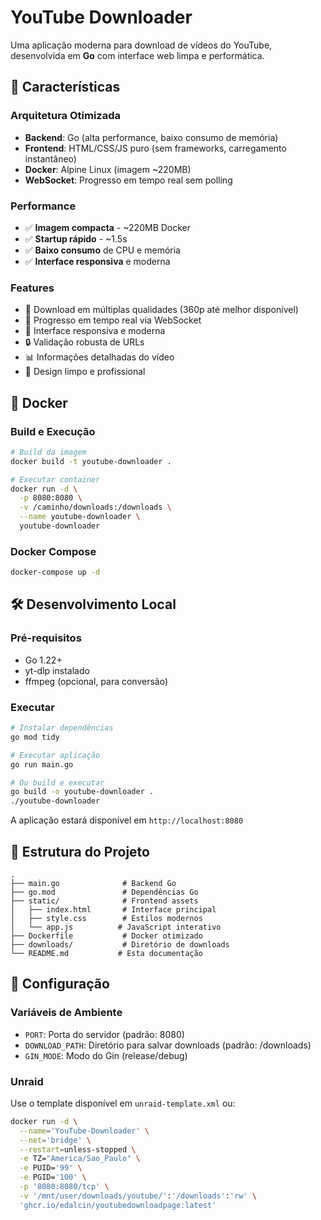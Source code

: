 # YouTube Downloader

Uma aplicação moderna para download de vídeos do YouTube, desenvolvida em **Go** com interface web limpa e performática.

## 🚀 Características

### Arquitetura Otimizada
- **Backend**: Go (alta performance, baixo consumo de memória)
- **Frontend**: HTML/CSS/JS puro (sem frameworks, carregamento instantâneo)
- **Docker**: Alpine Linux (imagem ~220MB)
- **WebSocket**: Progresso em tempo real sem polling

### Performance
- ✅ **Imagem compacta** - ~220MB Docker
- ✅ **Startup rápido** - ~1.5s
- ✅ **Baixo consumo** de CPU e memória
- ✅ **Interface responsiva** e moderna

### Features
- 🎯 Download em múltiplas qualidades (360p até melhor disponível)
- 🔄 Progresso em tempo real via WebSocket
- 📱 Interface responsiva e moderna
- 🔒 Validação robusta de URLs
- 📊 Informações detalhadas do vídeo
- 🎨 Design limpo e profissional

## 🐳 Docker

### Build e Execução
```bash
# Build da imagem
docker build -t youtube-downloader .

# Executar container
docker run -d \
  -p 8080:8080 \
  -v /caminho/downloads:/downloads \
  --name youtube-downloader \
  youtube-downloader
```

### Docker Compose
```bash
docker-compose up -d
```

## 🛠️ Desenvolvimento Local

### Pré-requisitos
- Go 1.22+
- yt-dlp instalado
- ffmpeg (opcional, para conversão)

### Executar
```bash
# Instalar dependências
go mod tidy

# Executar aplicação
go run main.go

# Ou build e executar
go build -o youtube-downloader .
./youtube-downloader
```

A aplicação estará disponível em `http://localhost:8080`

## 📁 Estrutura do Projeto

```
.
├── main.go              # Backend Go
├── go.mod               # Dependências Go
├── static/              # Frontend assets
│   ├── index.html       # Interface principal
│   ├── style.css        # Estilos modernos
│   └── app.js          # JavaScript interativo
├── Dockerfile           # Docker otimizado
├── downloads/           # Diretório de downloads
└── README.md           # Esta documentação
```

## 🔧 Configuração

### Variáveis de Ambiente
- `PORT`: Porta do servidor (padrão: 8080)
- `DOWNLOAD_PATH`: Diretório para salvar downloads (padrão: /downloads)
- `GIN_MODE`: Modo do Gin (release/debug)

### Unraid
Use o template disponível em `unraid-template.xml` ou:

```bash
docker run -d \
  --name='YouTube-Downloader' \
  --net='bridge' \
  --restart=unless-stopped \
  -e TZ="America/Sao_Paulo" \
  -e PUID='99' \
  -e PGID='100' \
  -p '8080:8080/tcp' \
  -v '/mnt/user/downloads/youtube/':'/downloads':'rw' \
  'ghcr.io/edalcin/youtubedownloadpage:latest'
```